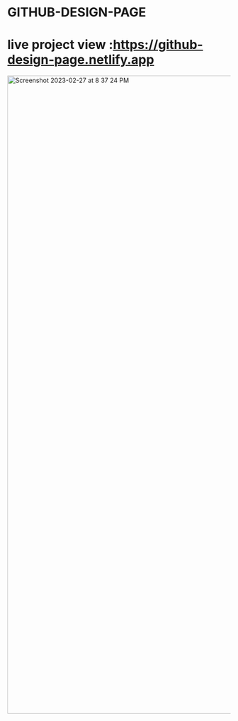 # GITHUB-DESIGN-PAGE
# live project view :https://github-design-page.netlify.app
<img width="1440" alt="Screenshot 2023-02-27 at 8 37 24 PM" src="https://user-images.githubusercontent.com/63011485/221600611-9259e9ec-5980-4206-8e1d-91d61d82358a.png">
